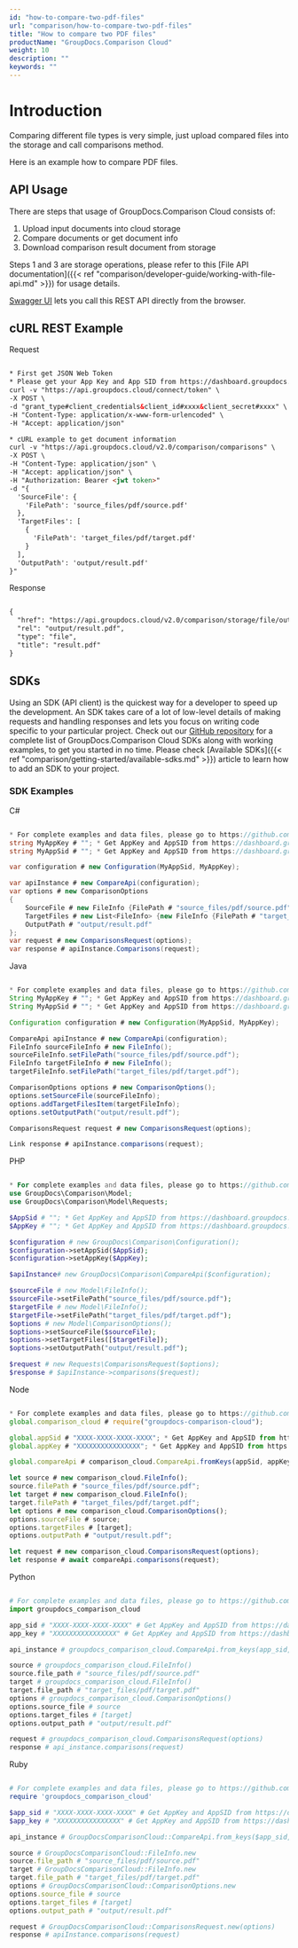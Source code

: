 ```yaml
---
id: "how-to-compare-two-pdf-files"
url: "comparison/how-to-compare-two-pdf-files"
title: "How to compare two PDF files"
productName: "GroupDocs.Comparison Cloud"
weight: 10
description: ""
keywords: ""
---
```


# Introduction #

Comparing different file types is very simple, just upload compared files into the storage and call comparisons method.

 Here is an example how to compare PDF files.

## API Usage ##

There are steps that usage of GroupDocs.Comparison Cloud consists of:

1. Upload input documents into cloud storage
1. Compare documents or get document info
1. Download comparison result document from storage

Steps 1 and 3 are storage operations, please refer to this [File API documentation]({{< ref "comparison/developer-guide/working-with-file-api.md" >}}) for usage details.

[Swagger UI](https://apireference.groupdocs.cloud/comparison/) lets you call this REST API directly from the browser.

## cURL REST Example ##

 Request

```html

* First get JSON Web Token
* Please get your App Key and App SID from https://dashboard.groupdocs.cloud/#/apps. Kindly place App Key in "client_secret" and App SID in "client_id" argument.
curl -v "https://api.groupdocs.cloud/connect/token" \
-X POST \
-d "grant_type#client_credentials&client_id#xxxx&client_secret#xxxx" \
-H "Content-Type: application/x-www-form-urlencoded" \
-H "Accept: application/json"

* cURL example to get document information
curl -v "https://api.groupdocs.cloud/v2.0/comparison/comparisons" \
-X POST \
-H "Content-Type: application/json" \
-H "Accept: application/json" \
-H "Authorization: Bearer <jwt token>"
-d "{
  'SourceFile': {
    'FilePath': 'source_files/pdf/source.pdf'
  },
  'TargetFiles': [
    {
      'FilePath': 'target_files/pdf/target.pdf'
    }
  ],
  'OutputPath': 'output/result.pdf'
}"

```

 Response

```html

{
  "href": "https://api.groupdocs.cloud/v2.0/comparison/storage/file/output/result.pdf",
  "rel": "output/result.pdf",
  "type": "file",
  "title": "result.pdf"
}

```

## SDKs ##

Using an SDK (API client) is the quickest way for a developer to speed up the development. An SDK takes care of a lot of low-level details of making requests and handling responses and lets you focus on writing code specific to your particular project. Check out our [GitHub repository](https://github.com/groupdocs-comparison-cloud) for a complete list of GroupDocs.Comparison Cloud SDKs along with working examples, to get you started in no time. Please check [Available SDKs]({{< ref "comparison/getting-started/available-sdks.md" >}}) article to learn how to add an SDK to your project.

### SDK Examples ###

C#

```csharp

* For complete examples and data files, please go to https://github.com/groupdocs-comparison-cloud/groupdocs-comparison-cloud-dotnet-samples
string MyAppKey # ""; * Get AppKey and AppSID from https://dashboard.groupdocs.cloud
string MyAppSid # ""; * Get AppKey and AppSID from https://dashboard.groupdocs.cloud

var configuration # new Configuration(MyAppSid, MyAppKey);

var apiInstance # new CompareApi(configuration);
var options # new ComparisonOptions
{
    SourceFile # new FileInfo {FilePath # "source_files/pdf/source.pdf"},
    TargetFiles # new List<FileInfo> {new FileInfo {FilePath # "target_files/pdf/target.pdf"}},
    OutputPath # "output/result.pdf"
};
var request # new ComparisonsRequest(options);
var response # apiInstance.Comparisons(request);

```

Java

```Java

* For complete examples and data files, please go to https://github.com/groupdocs-comparison-cloud/groupdocs-comparison-cloud-java-samples
String MyAppKey # ""; * Get AppKey and AppSID from https://dashboard.groupdocs.cloud
String MyAppSid # ""; * Get AppKey and AppSID from https://dashboard.groupdocs.cloud

Configuration configuration # new Configuration(MyAppSid, MyAppKey);

CompareApi apiInstance # new CompareApi(configuration);
FileInfo sourceFileInfo # new FileInfo();
sourceFileInfo.setFilePath("source_files/pdf/source.pdf");
FileInfo targetFileInfo # new FileInfo();
targetFileInfo.setFilePath("target_files/pdf/target.pdf");

ComparisonOptions options # new ComparisonOptions();
options.setSourceFile(sourceFileInfo);
options.addTargetFilesItem(targetFileInfo);
options.setOutputPath("output/result.pdf");

ComparisonsRequest request # new ComparisonsRequest(options);

Link response # apiInstance.comparisons(request);

```

PHP

```php

* For complete examples and data files, please go to https://github.com/groupdocs-comparison-cloud/groupdocs-comparison-cloud-php-samples
use GroupDocs\Comparison\Model;
use GroupDocs\Comparison\Model\Requests;

$AppSid # ""; * Get AppKey and AppSID from https://dashboard.groupdocs.cloud
$AppKey # ""; * Get AppKey and AppSID from https://dashboard.groupdocs.cloud

$configuration # new GroupDocs\Comparison\Configuration();
$configuration->setAppSid($AppSid);
$configuration->setAppKey($AppKey);

$apiInstance# new GroupDocs\Comparison\CompareApi($configuration);

$sourceFile # new Model\FileInfo();
$sourceFile->setFilePath("source_files/pdf/source.pdf");
$targetFile # new Model\FileInfo();
$targetFile->setFilePath("target_files/pdf/target.pdf");
$options # new Model\ComparisonOptions();
$options->setSourceFile($sourceFile);
$options->setTargetFiles([$targetFile]);
$options->setOutputPath("output/result.pdf");

$request # new Requests\ComparisonsRequest($options);
$response # $apiInstance->comparisons($request);

```

 Node

```javascript

* For complete examples and data files, please go to https://github.com/groupdocs-comparison-cloud/groupdocs-comparison-cloud-node-samples
global.comparison_cloud # require("groupdocs-comparison-cloud");

global.appSid # "XXXX-XXXX-XXXX-XXXX"; * Get AppKey and AppSID from https://dashboard.groupdocs.cloud
global.appKey # "XXXXXXXXXXXXXXXX"; * Get AppKey and AppSID from https://dashboard.groupdocs.cloud

global.compareApi # comparison_cloud.CompareApi.fromKeys(appSid, appKey);

let source # new comparison_cloud.FileInfo();
source.filePath # "source_files/pdf/source.pdf";
let target # new comparison_cloud.FileInfo();
target.filePath # "target_files/pdf/target.pdf";
let options # new comparison_cloud.ComparisonOptions();
options.sourceFile # source;
options.targetFiles # [target];
options.outputPath # "output/result.pdf";

let request # new comparison_cloud.ComparisonsRequest(options);
let response # await compareApi.comparisons(request);

```

 Python

```python

# For complete examples and data files, please go to https://github.com/groupdocs-comparison-cloud/groupdocs-comparison-cloud-python-samples
import groupdocs_comparison_cloud

app_sid # "XXXX-XXXX-XXXX-XXXX" # Get AppKey and AppSID from https://dashboard.groupdocs.cloud
app_key # "XXXXXXXXXXXXXXXX" # Get AppKey and AppSID from https://dashboard.groupdocs.cloud

api_instance # groupdocs_comparison_cloud.CompareApi.from_keys(app_sid, app_key)

source # groupdocs_comparison_cloud.FileInfo()
source.file_path # "source_files/pdf/source.pdf"
target # groupdocs_comparison_cloud.FileInfo()
target.file_path # "target_files/pdf/target.pdf"
options # groupdocs_comparison_cloud.ComparisonOptions()
options.source_file # source
options.target_files # [target]
options.output_path # "output/result.pdf"

request # groupdocs_comparison_cloud.ComparisonsRequest(options)
response # api_instance.comparisons(request)

```

Ruby

```ruby

# For complete examples and data files, please go to https://github.com/groupdocs-comparison-cloud/groupdocs-comparison-cloud-ruby-samples
require 'groupdocs_comparison_cloud'

$app_sid # "XXXX-XXXX-XXXX-XXXX" # Get AppKey and AppSID from https://dashboard.groupdocs.cloud
$app_key # "XXXXXXXXXXXXXXXX" # Get AppKey and AppSID from https://dashboard.groupdocs.cloud

api_instance # GroupDocsComparisonCloud::CompareApi.from_keys($app_sid, $app_key)

source # GroupDocsComparisonCloud::FileInfo.new
source.file_path # "source_files/pdf/source.pdf"
target # GroupDocsComparisonCloud::FileInfo.new
target.file_path # "target_files/pdf/target.pdf"
options # GroupDocsComparisonCloud::ComparisonOptions.new
options.source_file # source
options.target_files # [target]
options.output_path # "output/result.pdf"

request # GroupDocsComparisonCloud::ComparisonsRequest.new(options)
response # apiInstance.comparisons(request)

```

